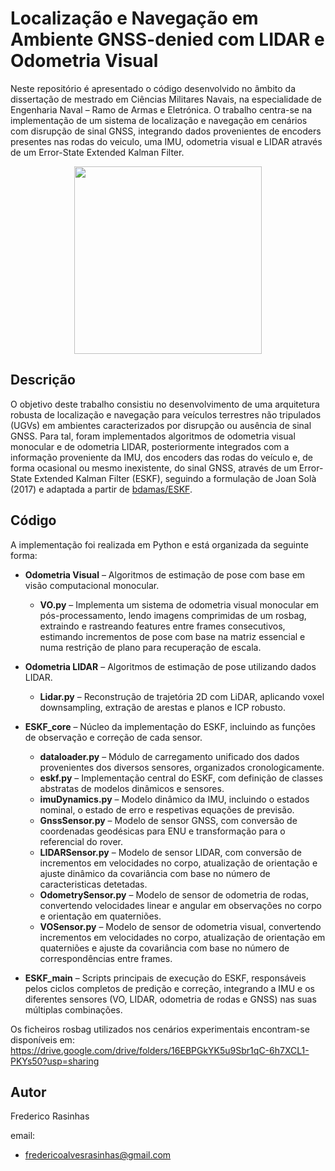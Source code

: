 # Localização e Navegação em Ambiente GNSS-denied com LIDAR e Odometria Visual

Neste repositório é apresentado o código desenvolvido no âmbito da dissertação de mestrado em Ciências Militares Navais, na especialidade de Engenharia Naval – Ramo de Armas e Eletrónica. O trabalho centra-se na implementação de um sistema de localização e navegação em cenários com disrupção de sinal GNSS, integrando dados provenientes de encoders presentes nas rodas do veiculo, uma IMU, odometria visual e LIDAR através de um Error-State Extended Kalman Filter.

<p align="center">
  <img src="https://github.com/user-attachments/assets/0a7f5594-032d-4fcd-96eb-621b0416df42" width="300" height="300">
</p>

## Descrição
 
O objetivo deste trabalho consistiu no desenvolvimento de uma arquitetura robusta de localização e navegação para veículos terrestres não tripulados (UGVs) em ambientes caracterizados por disrupção ou ausência de sinal GNSS. Para tal, foram implementados algoritmos de odometria visual monocular e de odometria LIDAR, posteriormente integrados com a informação proveniente da IMU, dos encoders das rodas do veículo e, de forma ocasional ou mesmo inexistente, do sinal GNSS, através de um Error-State Extended Kalman Filter (ESKF), seguindo a formulação de Joan Solà (2017) e adaptada a partir de [bdamas/ESKF](https://github.com/bdamas/ESKF). 


## Código
A implementação foi realizada em Python e está organizada da seguinte forma:

- **Odometria Visual** – Algoritmos de estimação de pose com base em visão computacional monocular.  
    - **VO.py** – Implementa um sistema de odometria visual monocular em pós-processamento, lendo imagens comprimidas de um rosbag, extraindo e rastreando features entre frames consecutivos, estimando incrementos de pose com base na matriz essencial e numa restrição de plano para recuperação de escala.

- **Odometria LIDAR** – Algoritmos de estimação de pose utilizando dados LIDAR.  
    - **Lidar.py** – Reconstrução de trajetória 2D com LiDAR, aplicando voxel downsampling, extração de arestas e planos e ICP robusto.

- **ESKF_core** – Núcleo da implementação do ESKF, incluindo as funções de observação e correção de cada sensor.  
    - **dataloader.py** – Módulo de carregamento unificado dos dados provenientes dos diversos sensores, organizados cronologicamente.  
    - **eskf.py** – Implementação central do ESKF, com definição de classes abstratas de modelos dinâmicos e sensores.  
    - **imuDynamics.py** – Modelo dinâmico da IMU, incluindo o estados nominal, o estado de erro e respetivas equações de previsão.  
    - **GnssSensor.py** – Modelo de sensor GNSS, com conversão de coordenadas geodésicas para ENU e transformação para o referencial do rover.  
    - **LIDARSensor.py** – Modelo de sensor LIDAR, com conversão de incrementos em velocidades no corpo, atualização de orientação e ajuste dinâmico da covariância com base no número de caracteristicas detetadas.  
    - **OdometrySensor.py** – Modelo de sensor de odometria de rodas, convertendo velocidades linear e angular em observações no corpo e orientação em quaterniões.  
    - **VOSensor.py** – Modelo de sensor de odometria visual, convertendo incrementos em velocidades no corpo, atualização de orientação em quaterniões e ajuste da covariância com base no número de correspondências entre frames.

- **ESKF_main** – Scripts principais de execução do ESKF, responsáveis pelos ciclos completos de predição e correção, integrando a IMU e os diferentes sensores (VO, LIDAR, odometria de rodas e GNSS) nas suas múltiplas combinações.

Os ficheiros rosbag utilizados nos cenários experimentais encontram-se disponíveis em:  
https://drive.google.com/drive/folders/16EBPGkYK5u9Sbr1qC-6h7XCL1-PKYs50?usp=sharing

## Autor
Frederico Rasinhas  

email:  
- fredericoalvesrasinhas@gmail.com


